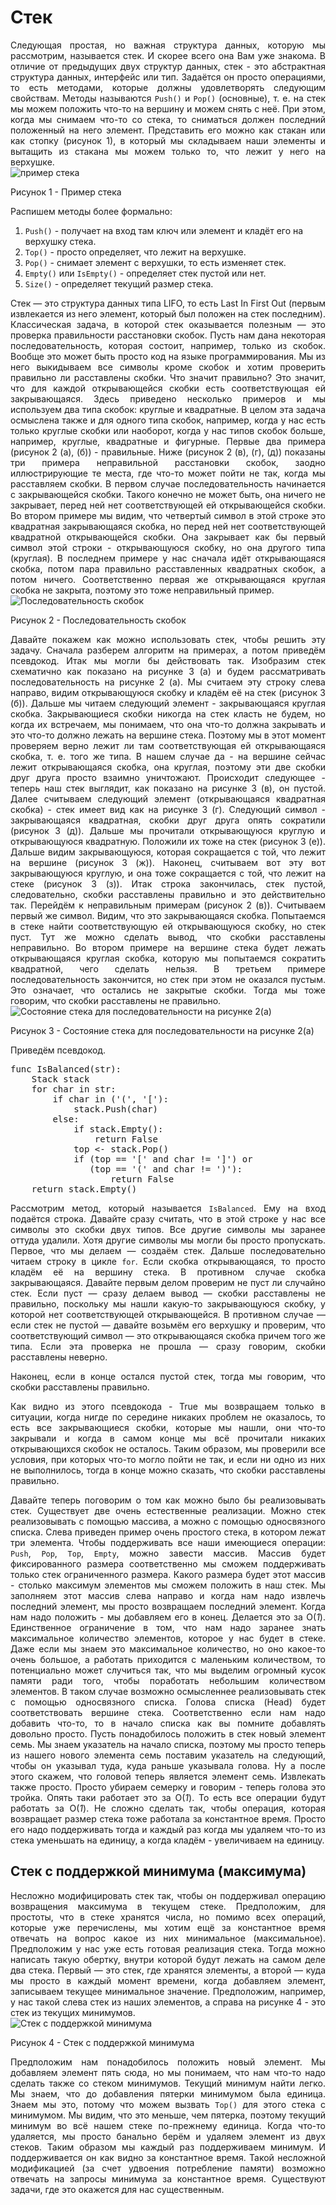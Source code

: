 <h1>Стек</h1>
<div align="justify">
Следующая простая, но важная структура данных, которую мы рассмотрим, называется стек. 
И скорее всего она Вам уже знакома. В отличие от предыдущих двух структур данных, стек - это абстрактная структура 
данных, интерфейс или тип. Задаётся он просто операциями, то есть методами, которые должны удовлетворять следующим
свойствам. Методы называются <code>Push()</code> и <code>Pop()</code> (основные), т. е. на стек мы можем положить что-то на вершину и можем снять 
с неё. При этом, когда мы снимаем что-то со стека, то сниматься должен последний положенный на него элемент.
Представить его можно как стакан или как стопку (рисунок 1), в который мы складываем наши элементы и вытащить из 
стакана мы можем только то, что лежит у него на верхушке.</div>
<img src="/images/arrays/image1.png" alt="пример стека" />
<p>Рисунок 1 - Пример стека</p>

<p>Распишем методы более формально:</p>
<ol>
<li><code>Push()</code> - получает на вход там ключ или элемент и кладёт его на верхушку стека.</li>
<li><code>Top()</code> - просто определяет, что лежит на верхушке.</li>
<li><code>Pop()</code> - снимает элемент с верхушки, то есть изменяет стек.</li>
<li><code>Empty()</code> или <code>IsEmpty()</code> - определяет стек пустой или нет.</li>
<li><code>Size()</code> - определяет текущий размер стека.</li>
</ol>
<div align="justify">
Стек — это структура данных типа LIFO, то есть Last In First Out (первым извлекается из него элемент, который 
был положен на стек последним). Классическая задача, в которой стек оказывается полезным — это проверка правильности
расстановки скобок. Пусть нам дана некоторая последовательность, которая состоит, например, только из скобок. Вообще 
это может быть просто код на языке программирования. Мы из него выкидываем все символы кроме скобок и хотим 
проверить правильно ли расставлены скобки. Что значит правильно? Это значит, что для каждой открывающейся скобки 
есть соответствующая ей закрывающаяся. Здесь приведено несколько примеров и мы используем два типа 
скобок: круглые и квадратные. В целом эта задача осмыслена также и для одного типа скобок, например, когда у нас 
есть только круглые скобки или наоборот, когда у нас типов скобок больше, например, круглые, квадратные и фигурные. 
Первые два примера (рисунок 2 (а), (б)) - правильные. Ниже (рисунок 2 (в), (г), (д)) показаны три примера 
неправильной расстановки скобок, заодно иллюстрирующие те места, где что-то может пойти не так, когда мы 
расставляем скобки. В первом случае последовательность начинается с закрывающейся скобки. Такого конечно не 
может быть, она ничего не закрывает, перед ней нет соответствующей ей открывающейся скобки. Во втором примере мы видим,
что четвертый символ в этой строке это квадратная закрывающаяся скобка, но перед ней нет соответствующей квадратной 
открывающейся скобки. Она закрывает как бы первый символ этой строки - открывающуюся скобку, но она другого типа 
(круглая). В последнем примере у нас сначала идёт открывающаяся скобка, потом пара правильно расставленных квадратных 
скобок, а потом ничего. Соответственно первая же открывающаяся круглая скобка не закрыта, поэтому это тоже неправильный
пример.
</div>
<img src="/images/arrays/image2.png" alt="Последовательность скобок" />
<p>Рисунок 2 - Последовательность скобок</p>
<div align="justify">
Давайте покажем как можно использовать стек, чтобы решить эту задачу. 
Сначала разберем алгоритм на примерах, а потом приведём псевдокод. 
Итак мы могли бы действовать так. Изобразим стек схематично как показано на рисунке 3 (а) и будем рассматривать 
последовательность на рисунке 2 (а). Мы считаем эту строку слева направо, видим открывающуюся скобку и кладём её 
на стек (рисунок 3 (б)). Дальше мы читаем следующий элемент - закрывающаяся круглая скобка. 
Закрывающиеся скобки никогда на стек класть не будем, но когда их встречаем, мы понимаем, что она что-то должна 
закрывать и это что-то должно лежать на вершине стека. Поэтому мы в этот момент проверяем верно лежит ли там
соответствующая ей открывающаяся скобка, т. е. того же типа. В нашем случае да - на вершине сейчас лежит 
открывающаяся скобка, она круглая, поэтому эти две скобки друг друга просто взаимно уничтожают. 
Происходит следующее - теперь наш стек выглядит, как показано на рисунке 3 (в), он пустой. 
Далее считываем следующий элемент (открывающаяся квадратная скобка) - стек имеет вид как на рисунке 3 (г).
Следующий символ - закрывающаяся квадратная, скобки друг друга опять сократили (рисунок 3 (д)).
Дальше мы прочитали открывающуюся круглую и открывающуюся квадратную. Положили их тоже на стек (рисунок 3 (е)). Дальше видим 
закрывающуюся, которая сокращается с той, что лежит на вершине (рисунок 3 (ж)). Наконец, считываем вот эту вот закрывающуюся круглую, 
и она тоже сокращается с той, что лежит на стеке (рисунок 3 (з)). 
Итак строка закончилась, стек пустой, следовательно, скобки расставлены правильно и это действительно так.
Перейдём к неправильным примерам (рисунок 2 (в)). 
Считываем первый же символ. Видим, что это закрывающаяся скобка. Попытаемся в стеке найти соответствующую ей открывающуюся 
скобку, но стек пуст. Тут же можно сделать вывод, что скобки расставлены неправильно. Во втором примере на вершине 
стека будет лежать открывающаяся круглая скобка, которую мы попытаемся сократить 
квадратной, чего сделать нельзя. В третьем примере последовательность закончится, но стек при этом не оказался 
пустым. Это означает, что остались не закрытые скобки. Тогда мы тоже говорим, что скобки расставлены не правильно.
</div>
<img src="/images/arrays/image3.png" alt="Состояние стека для последовательности на рисунке 2(а)" />
<p>Рисунок 3 - Состояние стека для последовательности на рисунке 2(а)</p>
<p>Приведём псевдокод.</p>

<pre>
func IsBalanced(str):
    Stack stack
    for char in str:
        if char in ('(', '['):
            stack.Push(char)
        else:
            if stack.Empty():
                return False
            top <- stack.Pop()
            if (top == '[' and char != ']') or
               (top == '(' and char != ')'):
                   return False
    return stack.Empty()
</pre>
<div align="justify">
<p>
Рассмотрим метод, который называется <code>IsBalanced</code>. Ему на вход подаётся строка. Давайте сразу считать, что в этой строке у
нас все символы это скобки двух типов. Все другие символы мы заранее оттуда удалили. Хотя другие символы мы могли бы 
просто пропускать. Первое, что мы делаем — создаём стек. Дальше последовательно читаем строку в цикле <code>for</code>. Если скобка
открывающаяся, то просто кладём её на вершину стека. В противном случае скобка закрывающаяся. Давайте первым делом 
проверим не пуст ли случайно стек. Если пуст — сразу делаем вывод — скобки расставлены не правильно, поскольку мы нашли
какую-то закрывающуюся скобку, у которой нет соответствующей открывающейся. В противном случае — если стек не пустой — 
давайте возьмём его верхушку и проверим, что соответствующий символ — это открывающаяся скобка причем того же типа. 
Если эта проверка не прошла — сразу говорим, скобки расставлены неверно.</p>
<p>
Наконец, если в конце остался пустой стек, тогда мы говорим, что скобки расставлены правильно.</p>
<p>Как видно из этого псевдокода - True мы возвращаем только в ситуации, когда нигде по середине никаких проблем не
оказалось, то есть все закрывающиеся скобки, которые мы нашли, они что-то закрывали и когда в самом 
конце мы всё прочитали никаких открывающихся скобок не осталось. Таким образом, мы проверили все
условия, при которых что-то могло пойти не так, и если ни одно из них не выполнилось, тогда в конце можно сказать, что скобки 
расставлены правильно.</p>
</div>
<div align="justify">
Давайте теперь поговорим о том как можно было бы реализовывать стек. Существует две очень естественные реализации. 
Можно стек реализовывать с помощью массива, а можно с помощью односвязного списка. Слева приведен пример очень 
простого стека, в котором лежат три элемента. Чтобы поддерживать все наши имеющиеся операции: <code>Push</code>, <code>Pop</code>, <code>Top</code>, <code>Empty</code>, 
можно завести массив. Массив будет фиксированного размера соответственно мы сможем поддерживать только стек ограниченного 
размера. Какого размера будет этот массив - столько максимум элементов мы сможем положить в наш стек. Мы заполняем 
этот массив слева направо и когда нам надо извлечь последний элемент, мы просто возвращаем последний
элемент. Когда нам надо положить - мы добавляем его в конец. Делается это за О(<em>1</em>). Единственное ограничение 
в том, что нам надо заранее знать максимальное количество элементов, которое у нас будет в стеке. Даже если мы знаем 
это максимальное количество, но оно какое-то очень большое, а работать приходится с маленьким количеством, то 
потенциально может случиться так, что мы выделим огромный кусок памяти ради того, чтобы поработать 
небольшим количеством элементов. В таком случае возможно осмысленнее реализовывать стек с помощью 
односвязного списка. Голова списка (Head) будет соответствовать вершине стека. Соответственно если нам 
надо добавить что-то, то в начало списка как вы помните добавлять довольно просто. Пусть понадобилось 
положить в стек новый элемент семь. Мы знаем указатель на начало списка, поэтому мы просто теперь из нашего нового 
элемента семь поставим указатель на следующий, чтобы он указывал туда, куда раньше указывала голова. Ну а после этого 
скажем, что головой теперь является элемент семь. Извлекать также просто. Просто убираем семерку и 
говорим - теперь голова это тройка. Опять таки работает это за О(<em>1</em>). То есть все операции будут работать за
О(<em>1</em>). Не сложно сделать так, чтобы операция, которая возвращает размер стека тоже работала за константное
время. Просто его надо поддерживать тогда и каждый раз когда мы удаляем что-то из стека уменьшать на единицу, а 
когда кладём - увеличиваем на единицу.</div>

<h2>Стек с поддержкой минимума (максимума)</h2>

<div align="justify">
Несложно модифицировать стек так, чтобы он поддерживал операцию возвращения максимума в текущем стеке.
Предположим, для простоты, что в стеке хранятся числа, но помимо всех операций, которые уже перечислены, мы хотим 
ещё за константное время отвечать на вопрос какое из них минимальное (максимальное). 
Предположим у нас уже есть готовая реализация стека. Тогда можно написать такую обертку, внутри которой будут лежать на
самом деле два стека. Первый — это стек, где хранятся элементы, а второй — куда мы просто в каждый момент времени, когда
добавляем элемент, записываем текущее минимальное значение. Предположим, например, у нас такой слева стек из наших 
элементов, а справа на рисунке 4 - это стек из текущих минимумов.</div>
<img src="/images/arrays/image4.png" alt="Стек с поддержкой минимума" />
<p>Рисунок 4 - Стек с поддержкой минимума</p>
<div align="justify">
Предположим нам понадобилось положить новый элемент. Мы добавляем элемент пять сюда, но мы понимаем, что нам что-то надо 
сделать также со стеком минимумов. Текущий минимум найти легко. Мы знаем, что до добавления пятерки минимумом была 
единица. Знаем мы это, потому что можем вызвать <code>Top()</code> для этого стека с минимумом. Мы видим, что это меньше, чем 
пятерка, поэтому текущий минимум во всё нашем стеке по-прежнему единица. Когда что-то удаляется, мы просто банально 
берём и удаляем элемент из двух стеков. Таким образом мы каждый раз поддерживаем минимум. И поддерживается он как 
видно за константное время. Такой несложной модификацией (за счет удвоения потребление памяти) возможно отвечать на
запросы минимума за константное время. Существуют задачи, где это окажется для нас существенным.
</div>